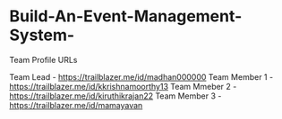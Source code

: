 # Build-An-Event-Management-System-

Team Profile URLs

Team Lead - https://trailblazer.me/id/madhan000000
Team Member 1 -https://trailblazer.me/id/kkrishnamoorthy13
Team Mmeber 2 -https://trailblazer.me/id/kiruthikrajan22
Team Member 3 -https://trailblazer.me/id/mamayavan
